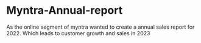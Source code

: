 # Myntra-Annual-report

As the online segment of myntra wanted to create a annual sales report for 2022.
Which leads to customer growth and sales in 2023
